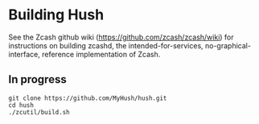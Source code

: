 # Building Hush

See the Zcash github wiki (https://github.com/zcash/zcash/wiki) for
instructions on building zcashd, the intended-for-services,
no-graphical-interface, reference implementation of Zcash.

## In progress

```
git clone https://github.com/MyHush/hush.git
cd hush
./zcutil/build.sh
```
